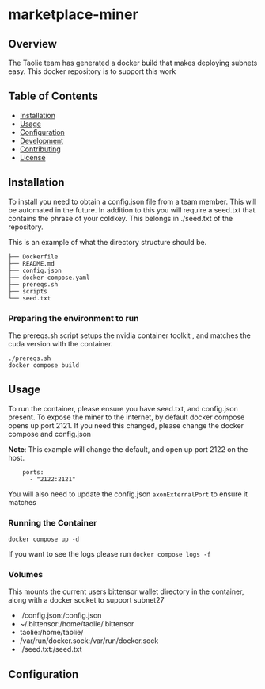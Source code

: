 # marketplace-miner

## Overview

The Taolie team has generated a docker build that makes deploying subnets easy. This docker repository is to support this work

## Table of Contents

- [Installation](#installation)
- [Usage](#usage)
- [Configuration](#configuration)
- [Development](#development)
- [Contributing](#contributing)
- [License](#license)

## Installation

To install you need to obtain a config.json file from a team member. This will be automated in the future. 
In addition to this you will require a seed.txt that contains the phrase of your coldkey. This belongs in ./seed.txt of the repository. 

This is an example of what the directory structure should be. 

```
├── Dockerfile
├── README.md
├── config.json
├── docker-compose.yaml
├── prereqs.sh
├── scripts
└── seed.txt
```


### Preparing the environment to run
The prereqs.sh script setups the nvidia container toolkit , and matches the cuda version with the container.

```
./prereqs.sh
docker compose build 
```

## Usage

To run the container, please ensure you have seed.txt, and config.json present. To expose the miner to the internet, by default docker compose opens up port 2121. If you need this changed, please change the docker compose and config.json 

**Note**: This example will change the default, and open up port 2122 on the host. 
```
    ports:
      - "2122:2121"
```

You will also need to update the config.json `axonExternalPort` to ensure it matches

### Running the Container

```
docker compose up -d
```
If you want to see the logs please run `docker compose logs -f`



### Volumes

This mounts the current users bittensor wallet directory in the container, along with a docker socket to support subnet27
- ./config.json:/config.json
- ~/.bittensor:/home/taolie/.bittensor
- taolie:/home/taolie/
- /var/run/docker.sock:/var/run/docker.sock
- ./seed.txt:/seed.txt


## Configuration